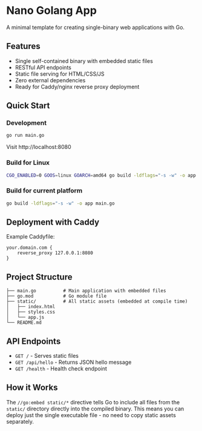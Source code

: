 # Nano Golang App

A minimal template for creating single-binary web applications with Go.

## Features

- Single self-contained binary with embedded static files
- RESTful API endpoints
- Static file serving for HTML/CSS/JS
- Zero external dependencies
- Ready for Caddy/nginx reverse proxy deployment

## Quick Start

### Development
```bash
go run main.go
```
Visit http://localhost:8080

### Build for Linux
```bash
CGO_ENABLED=0 GOOS=linux GOARCH=amd64 go build -ldflags="-s -w" -o app main.go
```

### Build for current platform
```bash
go build -ldflags="-s -w" -o app main.go
```

## Deployment with Caddy

Example Caddyfile:
```
your.domain.com {
    reverse_proxy 127.0.0.1:8080
}
```

## Project Structure

```
├── main.go          # Main application with embedded files
├── go.mod           # Go module file
├── static/          # All static assets (embedded at compile time)
│   ├── index.html
│   ├── styles.css
│   └── app.js
└── README.md
```

## API Endpoints

- `GET /` - Serves static files
- `GET /api/hello` - Returns JSON hello message
- `GET /health` - Health check endpoint

## How it Works

The `//go:embed static/*` directive tells Go to include all files from the `static/` directory directly into the compiled binary. This means you can deploy just the single executable file - no need to copy static assets separately.